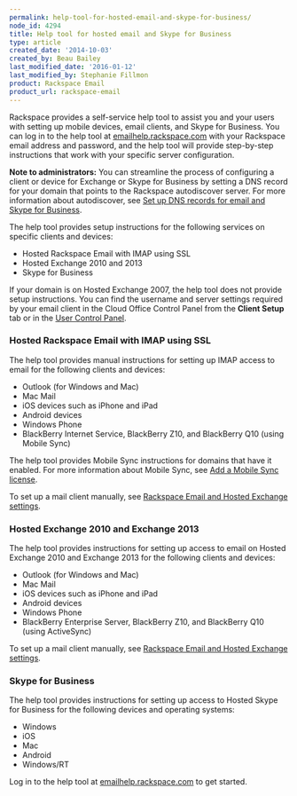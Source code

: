 ```yaml
---
permalink: help-tool-for-hosted-email-and-skype-for-business/
node_id: 4294
title: Help tool for hosted email and Skype for Business
type: article
created_date: '2014-10-03'
created_by: Beau Bailey
last_modified_date: '2016-01-12'
last_modified_by: Stephanie Fillmon
product: Rackspace Email
product_url: rackspace-email
---
```


Rackspace provides a self-service help tool to assist you and your users with setting up mobile devices, email clients, and Skype for Business.  You can log in to the help tool at [emailhelp.rackspace.com](https://emailhelp.rackspace.com/) with your Rackspace email address and password, and the help tool will provide step-by-step instructions that work with your specific server configuration.

**Note to administrators:** You can streamline the process of configuring a client or device for Exchange or Skype for Business by setting a DNS record for your domain that points to the Rackspace autodiscover server.  For more information about autodiscover, see [Set up DNS records for email and Skype for Business](/how-to/set-up-dns-records-for-cloud-office-email-and-skype-for-business).

The help tool provides setup instructions for the following services on specific clients and devices:

- Hosted Rackspace Email with IMAP using SSL
- Hosted Exchange 2010 and 2013
- Skype for Business

If your domain is on Hosted Exchange 2007, the help tool does not provide setup instructions.  You can find the username and server settings required by your email client in the Cloud Office Control Panel from the **Client Setup** tab or in the [User Control Panel](https://cp.rackspace.com/usercp).

### Hosted Rackspace Email with IMAP using SSL

The help tool provides manual instructions for setting up IMAP access to email for the following clients and devices:

- Outlook (for Windows and Mac)
- Mac Mail
- iOS devices such as iPhone and iPad
- Android devices
- Windows Phone
- BlackBerry Internet Service, BlackBerry Z10, and BlackBerry Q10 (using Mobile Sync)

The help tool provides Mobile Sync instructions for domains that have it enabled. For more information about Mobile Sync, see [Add a Mobile Sync license](/how-to/adding-a-mobile-sync-license).

To set up a mail client manually, see [Rackspace Email and Hosted Exchange settings](/how-to/rackspace-email-and-hosted-exchange-settings).

### Hosted Exchange 2010 and Exchange 2013

The help tool provides instructions for setting up access to email on Hosted Exchange 2010 and Exchange 2013 for the following clients and devices:

- Outlook (for Windows and Mac)
- Mac Mail
- iOS devices such as iPhone and iPad
- Android devices
- Windows Phone
- BlackBerry Enterprise Server, BlackBerry Z10, and BlackBerry Q10 (using ActiveSync)

To set up a mail client manually, see [Rackspace Email and Hosted Exchange settings](/how-to/rackspace-email-and-hosted-exchange-settings).

### Skype for Business

The help tool provides instructions for setting up access to Hosted Skype for Business for the following devices and operating systems:

- Windows
- iOS
- Mac
- Android
- Windows/RT

Log in to the help tool at [emailhelp.rackspace.com](https://emailhelp.rackspace.com/) to get started.
